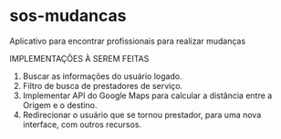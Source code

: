 # sos-mudancas
Aplicativo para encontrar profissionais para realizar mudanças


IMPLEMENTAÇÕES À SEREM FEITAS

1. Buscar as informações do usuário logado.
2. Filtro de busca de prestadores de serviço.
3. Implementar API do Google Maps para calcular a distância entre a Origem e o destino.
4. Redirecionar o usuário que se tornou prestador, para uma nova interface, com outros recursos.
